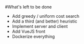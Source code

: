 #What's left to be done
- Add greedy / uniform cost search
- Add a third (and better) heuristic
- Implement server and client
- Add VueJS front
- Dockerize everything

